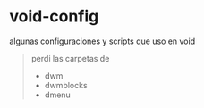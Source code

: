 # void-config
algunas configuraciones y scripts que uso en void

> perdi las carpetas de
> - dwm
> - dwmblocks
> - dmenu

